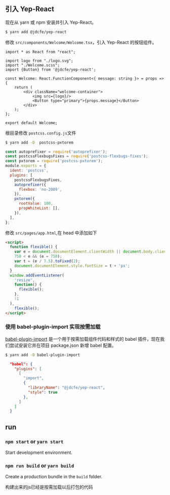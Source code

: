 ## 引入 Yep-React

现在从 yarn 或 npm 安装并引入 Yep-React。

```bash
$ yarn add @jdcfe/yep-react
```

修改 `src/components/Welcome/Welcome.tsx`，引入 Yep-React 的按钮组件。

```tsx
import * as React from "react";

import logo from "./logo.svg";
import "./Welcome.scss";
import {Button} from '@jdcfe/yep-react';

const Welcome: React.FunctionComponent<{ message: string }> = props => {
    return (
        <div className="welcome-container">
            <img src={logo}/>
            <Button type="primary">{props.message}</Button>
        </div>
    );
};

export default Welcome;

```

根目录修改 `postcss.config.js`文件

```bash
$ yarn add -D  postcss-pxtorem
```

```js
const autoprefixer = require('autoprefixer');
const postcssFlexbugsFixes = require('postcss-flexbugs-fixes');
const pxtorem = require('postcss-pxtorem');
module.exports = {
  ident: 'postcss',
  plugins: [
    postcssFlexbugsFixes,
    autoprefixer({
      flexbox: 'no-2009',
    }),
    pxtorem({
      rootValue: 100,
      propWhiteList: [],
    }),
  ],
};
```

修改 `src/pages/app.html`,在 head 中添加如下

```html
<script>
  function flexible() {
    var e = document.documentElement.clientWidth || document.body.clientWidth;
    750 < e && (e = 750);
    var t = (e / 7.5).toFixed(2);
    document.documentElement.style.fontSize = t + 'px';
  }
  window.addEventListener(
    'resize',
    function() {
      flexible();
    },
    !1
  ),
    flexible();
</script>
```

### 使用 babel-plugin-import 实现按需加载

[babel-plugin-import](https://github.com/ant-design/babel-plugin-import) 是一个用于按需加载组件代码和样式的 babel 插件，现在我们尝试安装它并在项目 package.json 新增 babel 配置。

```bash
$ yarn add -D babel-plugin-import
```

```package.json
  "babel": {
    "plugins": [
      [
        "import",
        {
          "libraryName": "@jdcfe/yep-react",
          "style": true
        },
      ]
    ]
  }
```

## run 

### `npm start` or `yarn start`

Start development environment.

### `npm run build` or `yarn build`

Create a production bundle in the `build` folder.

构建出来的js已经是按需加载以后打包的代码